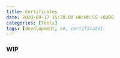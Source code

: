 ```yaml
---
title: Certificates
date: 2020-09-17 15:30:00 HH:MM:SS +0200
categories: [Tools]
tags: [development, c#, certificate]
---
```


### WIP